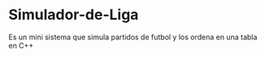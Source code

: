 # Simulador-de-Liga
Es un mini sistema que simula partidos de futbol y los ordena en una tabla en C++
